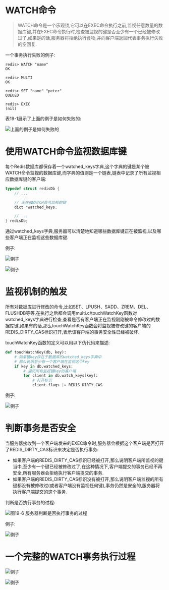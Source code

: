 # WATCH命令
> WATCH命令是一个乐观锁,它可以在EXEC命令执行之前,监视任意数量的数据库键,并在EXEC命令执行时,检查被监视的键是否至少有一个已经被修改过了,如果是的话,服务器将拒绝执行食物,并向客户端返回代表事务执行失败的空回复.

一个事务执行失败的例子:
```
redis> WATCH "name"
OK

redis> MULTI
OK

redis> SET "name" "peter"
QUEUED

redis> EXEC
(nil)
```
表19-1展示了上面的例子是如何失败的:

![上面的例子是如何失败的](https://github.com/gdufeZLYL/blog/blob/master/images/20180519084151.png)

# 使用WATCH命令监视数据库键
每个Redis数据库都保存着一个watched_keys字典,这个字典的键是某个被WATCH命令监视的数据库键,而字典的值则是一个链表,链表中记录了所有监视相应数据库键的客户端:
```c++
typedef struct redisDb {
    // ...

    // 正在被WATCH命令监视的键
    dict *watched_keys;

    // ...
} redisDb;
```
通过watched_keys字典,服务器可以清楚地知道哪些数据库键正在被监视,以及哪些客户端正在监视这些数据库键.

例子:

![例子](https://github.com/gdufeZLYL/blog/blob/master/images/20180519085206.png)

![例子](https://github.com/gdufeZLYL/blog/blob/master/images/20180519085220.png)

# 监视机制的触发
所有对数据库进行修改的命令,比如SET、LPUSH、SADD、ZREM、DEL、FLUSHDB等等,在执行之后都会调用multi.c/touchWatchKey函数对watched_keys字典进行检查,查看是否有客户端正在监视刚刚被命令修改过的数据库键,如果有的话,那么touchWatchKey函数会将监视被修改键的客户端的REDIS_DIRTY_CAS标识打开,表示该客户端的事务安全性已经被破坏.

touchWatchKey函数的定义可以用以下伪代码来描述:
```python
def touchWatchKey(db, key):
    # 如果键key存在于数据库的watched_keys字典中
    # 那么说明至少有一个客户端在监视这个key
    if key in db.watched_keys:
        # 遍历所有监视键key的客户端
        for client in db.watch_keys[key]:
            # 打开标识
            client.flags |= REDIS_DIRTY_CAS
```
例子:

![例子](https://github.com/gdufeZLYL/blog/blob/master/images/20180519090445.png)

# 判断事务是否安全
当服务器接收到一个客户端发来的EXEC命令时,服务器会根据这个客户端是否打开了REDIS_DIRTY_CAS标识来决定是否执行事务:
* 如果客户端的REDIS_DIRTY_CAS标识已经被打开,那么说明客户端所监视的键当中,至少有一个键已经被修改过了,在这种情况下,客户端提交的事务已经不再安全,所有服务器会拒绝执行客户端提交的事务.
* 如果客户端的REDIS_DIRTY_CAS标识没有被打开,那么说明客户端监视的所有键都没有被修改过(或者客户端没有监视任何键),事务仍然是安全的,服务器将执行客户端提交的这个事务.

判断是否执行事务的过程:

![图19-6 服务器判断是否执行事务的过程](https://github.com/gdufeZLYL/blog/blob/master/images/20180519091104.png)

例子:

![例子](https://github.com/gdufeZLYL/blog/blob/master/images/20180519091143.png)

# 一个完整的WATCH事务执行过程

![例子](https://github.com/gdufeZLYL/blog/blob/master/images/20180519091451.png)

![例子](https://github.com/gdufeZLYL/blog/blob/master/images/20180519091521.png)